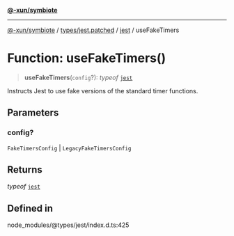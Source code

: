 [**@-xun/symbiote**](../../../../../README.md)

***

[@-xun/symbiote](../../../../../README.md) / [types/jest.patched](../../../README.md) / [jest](../README.md) / useFakeTimers

# Function: useFakeTimers()

> **useFakeTimers**(`config`?): *typeof* [`jest`](../README.md)

Instructs Jest to use fake versions of the standard timer functions.

## Parameters

### config?

`FakeTimersConfig` | `LegacyFakeTimersConfig`

## Returns

*typeof* [`jest`](../README.md)

## Defined in

node\_modules/@types/jest/index.d.ts:425
